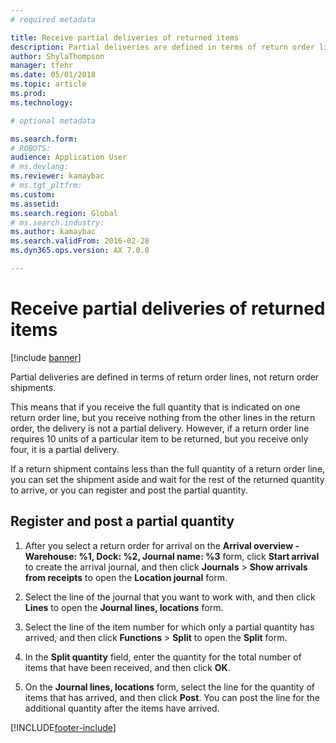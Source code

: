 ```yaml
---
# required metadata

title: Receive partial deliveries of returned items   
description: Partial deliveries are defined in terms of return order lines, not return order shipments.
author: ShylaThompson
manager: tfehr
ms.date: 05/01/2018
ms.topic: article
ms.prod: 
ms.technology: 

# optional metadata

ms.search.form: 
# ROBOTS: 
audience: Application User
# ms.devlang: 
ms.reviewer: kamaybac
# ms.tgt_pltfrm: 
ms.custom: 
ms.assetid: 
ms.search.region: Global
# ms.search.industry: 
ms.author: kamaybac
ms.search.validFrom: 2016-02-28
ms.dyn365.ops.version: AX 7.0.0

---
```


# Receive partial deliveries of returned items    

[!include [banner](../includes/banner.md)]


Partial deliveries are defined in terms of return order lines, not return order shipments.

This means that if you receive the full quantity that is indicated on one return order line, but you receive nothing from the other lines in the return order, the delivery is not a partial delivery. However, if a return order line requires 10 units of a particular item to be returned, but you receive only four, it is a partial delivery.

If a return shipment contains less than the full quantity of a return order line, you can set the shipment aside and wait for the rest of the returned quantity to arrive, or you can register and post the partial quantity.

## Register and post a partial quantity

1.  After you select a return order for arrival on the **Arrival overview - Warehouse: %1, Dock: %2, Journal name: %3** form, click **Start arrival** to create the arrival journal, and then click **Journals** \> **Show arrivals from receipts** to open the **Location journal** form.

2.  Select the line of the journal that you want to work with, and then click **Lines** to open the **Journal lines, locations** form.

3.  Select the line of the item number for which only a partial quantity has arrived, and then click **Functions** \> **Split** to open the **Split** form.

4.  In the **Split quantity** field, enter the quantity for the total number of items that have been received, and then click **OK**.

5.  On the **Journal lines, locations** form, select the line for the quantity of items that has arrived, and then click **Post**. You can post the line for the additional quantity after the items have arrived.






[!INCLUDE[footer-include](../../includes/footer-banner.md)]